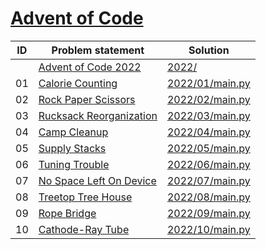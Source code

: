 # [Advent of Code](https://adventofcode.com/)


| ID | Problem statement                                              | Solution                           |
|----|----------------------------------------------------------------|------------------------------------|
|    | [Advent of Code 2022](https://adventofcode.com/2022)           | [2022/](2022/)                     |
| 01 | [Calorie Counting](https://adventofcode.com/2022/day/1)        | [2022/01/main.py](2022/01/main.py) |
| 02 | [Rock Paper Scissors](https://adventofcode.com/2022/day/2)     | [2022/02/main.py](2022/02/main.py) |
| 03 | [Rucksack Reorganization](https://adventofcode.com/2022/day/3) | [2022/03/main.py](2022/03/main.py) |
| 04 | [Camp Cleanup](https://adventofcode.com/2022/day/4)            | [2022/04/main.py](2022/04/main.py) |
| 05 | [Supply Stacks](https://adventofcode.com/2022/day/5)           | [2022/05/main.py](2022/05/main.py) |
| 06 | [Tuning Trouble](https://adventofcode.com/2022/day/6)          | [2022/06/main.py](2022/06/main.py) |
| 07 | [No Space Left On Device](https://adventofcode.com/2022/day/7) | [2022/07/main.py](2022/07/main.py) |
| 08 | [Treetop Tree House](https://adventofcode.com/2022/day/8)      | [2022/08/main.py](2022/08/main.py) |
| 09 | [Rope Bridge](https://adventofcode.com/2022/day/9)             | [2022/09/main.py](2022/09/main.py) |
| 10 | [Cathode-Ray Tube](https://adventofcode.com/2022/day/10)       | [2022/10/main.py](2022/10/main.py) |


